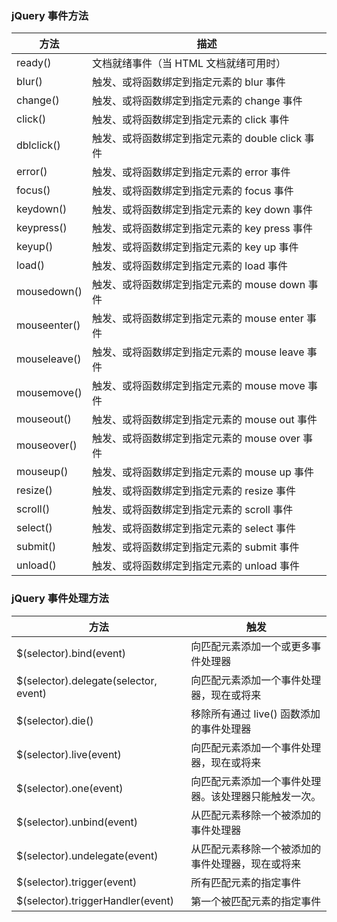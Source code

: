 ### jQuery 事件方法

方法 | 描述 |
-----|-----|
ready()        |文档就绪事件（当 HTML 文档就绪可用时）
blur()         |触发、或将函数绑定到指定元素的 blur 事件
change()       |触发、或将函数绑定到指定元素的 change 事件
click()        |触发、或将函数绑定到指定元素的 click 事件
dblclick()     |触发、或将函数绑定到指定元素的 double click 事件
error()        |触发、或将函数绑定到指定元素的 error 事件
focus()        |触发、或将函数绑定到指定元素的 focus 事件
keydown()      |触发、或将函数绑定到指定元素的 key down 事件
keypress()     |触发、或将函数绑定到指定元素的 key press 事件
keyup()        |触发、或将函数绑定到指定元素的 key up 事件
load()         |触发、或将函数绑定到指定元素的 load 事件
mousedown()    |触发、或将函数绑定到指定元素的 mouse down 事件
mouseenter()   |触发、或将函数绑定到指定元素的 mouse enter 事件
mouseleave()   |触发、或将函数绑定到指定元素的 mouse leave 事件
mousemove()    |触发、或将函数绑定到指定元素的 mouse move 事件
mouseout()     |触发、或将函数绑定到指定元素的 mouse out 事件
mouseover()    |触发、或将函数绑定到指定元素的 mouse over 事件
mouseup()      |触发、或将函数绑定到指定元素的 mouse up 事件
resize()       |触发、或将函数绑定到指定元素的 resize 事件
scroll()       |触发、或将函数绑定到指定元素的 scroll 事件
select()       |触发、或将函数绑定到指定元素的 select 事件
submit()       |触发、或将函数绑定到指定元素的 submit 事件
unload()       |触发、或将函数绑定到指定元素的 unload 事件

### jQuery 事件处理方法

方法 |触发 |
-----|-----|
$(selector).bind(event)                |向匹配元素添加一个或更多事件处理器
$(selector).delegate(selector, event)  |向匹配元素添加一个事件处理器，现在或将来
$(selector).die()                      |移除所有通过 live()     函数添加的事件处理器
$(selector).live(event)                |向匹配元素添加一个事件处理器，现在或将来
$(selector).one(event)                 |向匹配元素添加一个事件处理器。该处理器只能触发一次。
$(selector).unbind(event)              |从匹配元素移除一个被添加的事件处理器
$(selector).undelegate(event)          |从匹配元素移除一个被添加的事件处理器，现在或将来
$(selector).trigger(event)             |所有匹配元素的指定事件
$(selector).triggerHandler(event)      |第一个被匹配元素的指定事件
